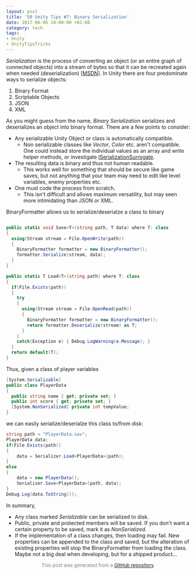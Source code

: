 ```yaml
---
layout: post
title: '50 Unity Tips #7: Binary Serialization'
date: 2017-06-06 10:00:00 +02:00
category: tech
tags:
- Unity
- UnityTipsTricks
---
```


*Serialization* is the process of converting an object (or an entire graph of connected objects) into a stream of bytes so that it can be recreated again when needed (deserialization) [[MSDN](https://msdn.microsoft.com/en-us/library/7ay27kt9(v=vs.110).aspx)]. In Unity there are four predominate ways to serialize objects:
1. Binary Format
2. Scriptable Objects
3. JSON
4. XML

As you might guess from the name, *Binary Serialization* serializes and deserializes an object into binary format. There are a few points to consider:

- Any serializable Unity Object or class is automatically compatible.
  - Non serializable classes like *Vector*, *Color* etc. aren't compatible. One could instead store the individual values as an array and write helper methods, or investigate [ISerializationSurrogate](https://msdn.microsoft.com/en-us/library/system.runtime.serialization.surrogateselector).
- The resulting data is binary and thus not human readable. 
  - This works well for something that should be secure like game saves, but not anything that your team may need to edit like level variables, enemy properties etc.
- One must code the process from scratch. 
  - This isn't difficult and allows maximum versatility, but may seen  more intimidating than JSON or XML.
 
BinaryFormatter allows us to serialize/deserialze a class to binary

```C#

public static void Save<T>(string path, T data) where T: class
{
  using(Stream stream = File.OpenWrite(path))
  {    
    BinaryFormatter formatter = new BinaryFormatter();
    formatter.Serialize(stream, data);
  }
}

public static T Load<T>(string path) where T: class
{
  if(File.Exists(path))
  {
    try
    {
      using(Stream stream = File.OpenRead(path))
      {
        BinaryFormatter formatter = new BinaryFormatter();
        return formatter.Deserialize(stream) as T;
      }
    }
    catch(Exception e) { Debug.LogWarning(e.Message); }
  }
  return default(T);
}
```

Thus, given a class of player variables

```C#
[System.Serializable]
public class PlayerData
{
  public string name { get; private set; }
  public int score { get; private set; }
  [System.NonSerialized] private int tempValue;
}
```

we can easily serialize/deserialze this class to/from disk:

```C#
string path = "PlayerData.sav";
PlayerData data;
if(File.Exists(path))
{
	data = Serializer.Load<PlayerData>(path);
}
else
{
	data = new PlayerData();
	Serializer.Save<PlayerData>(path, data);
}
Debug.Log(data.ToString());
```

In summary,
- Any class marked *Serializable* can be serialized to disk. 
- Public, private and protected members will be saved. If you don't want a certain property to be saved, mark it as *NonSerialized*.
- If the implementation of a class changes, then loading may fail. New properties can be appended to the class and saved, but the alteration of existing properties will stop the BinaryFormatter from loading the class. Maybe not a big deal when developing, but for a shipped product...

<p align="center"><font size="-1" color="#828282">This post was generated from a <a href="https://github.com/defuncart/50-unity-tips/tree/master/%2307-BinarySerialization">GitHub repository</a>.</font></p>
